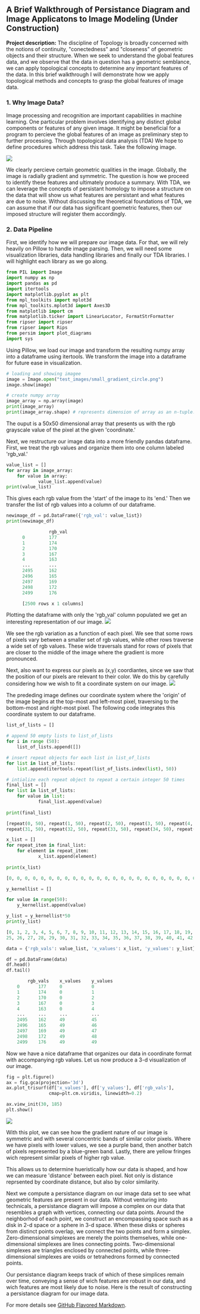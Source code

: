 ## A Brief Walkthrough of Persistance Diagram and Image Applicatons to Image Modeling (Under Construction)

**Project description:** The discipline of Topology is broadly concerned with the notions of continuity, "conectedness" and "closeness" of geometric objects and their structure. When we seek to understand the global features data, and we observe that the data in question has a geometric semblance, we can apply topological concepts to determine any important features of the data. In this brief walkthrough I will demonstrate how we apply topological methods and concepts to grasp the global features of image data.

### 1. Why Image Data?

Image processing and recognition are important capabilities in machine learning. One particular problem involves identifying any distinct global components or features of any given image. It might be beneficial for a program to percieve the global features of an image as preliminary step to further processing. Through topological data analysis (TDA) We hope to define procedures which address this task. Take the following image.

<img src="images/gradient_circle_2.png?raw=true"/>

We clearly percieve certain geometric qualities in the image. Globally, the image is radially gradient and symmetric. The question is how we proceed to identify these features and ultimately produce a summary. With TDA, we can leverage the concepts of persistant homology to impose a structure on the data that will show us what features are persistant and what features are due to noise. Without discussing the theoretical foundations of TDA, we can assume that if our data has significant goemetric features, then our imposed structure will register them accordingly. 

### 2. Data Pipeline
First, we identify how we will prepare our image data. For that, we will rely heavily on Pillow to handle image parsing. Then, we will need some visualization libraries, data handling libraries and finally our TDA libraries. I will highlight each library as we go along.

```python
from PIL import Image
import numpy as np
import pandas as pd
import itertools
import matplotlib.pyplot as plt
from mpl_toolkits import mplot3d
from mpl_toolkits.mplot3d import Axes3D
from matplotlib import cm
from matplotlib.ticker import LinearLocator, FormatStrFormatter
from ripser import ripser
from ripser import Rips
from persim import plot_diagrams
import sys

```
Using Pillow, we load our image and transform the resulting numpy array into a dataframe using itertools. We transform the image into a dataframe for future ease in visualization. 

```python
# loading and showing imagee
image = Image.open("test_images/small_gradient_circle.png")
image.show(image)

# create numpy array
image_array = np.array(image)
print(image_array)
print(image_array.shape) # represents dimension of array as an n-tuple. Dimensions of array should match image dimensions.

```
The ouput is a 50x50 dimensional array that presents us with the rgb grayscale value of the pixel at the given 'coordinate.'

Next, we restructure our image data into a more friendly pandas dataframe. First, we treat the rgb values and organize them into one column labeled
'rgb_val.'

```python
value_list = []
for array in image_array:
    for value in array:
            value_list.append(value)
print(value_list)  

```
This gives each rgb value from the 'start' of the image to its 'end.' Then we transfer the list of rgb values into a column of our dataframe.

```python
newimage_df = pd.DataFrame({'rgb_val': value_list})
print(newimage_df)

```


```python
                rgb_val
      0         177
      1         174
      2         170
      3         167
      4         163
      ...       ...
      2495      162
      2496      165
      2497      169
      2498      172
      2499      176

      [2500 rows x 1 columns]


```

Plotting the dataframe with only the 'rgb_val' column populated we get an interesting representation of our image. 
<img src="images/rgb_vals.png?raw=true"/>

We see the rgb variation as a function of each pixel. We see that some rows of pixels vary between a smaller set of rgb values, while other rows
traverse a wide set of rgb values. These wide traversals stand for rows of pixels that are closer to the middle of the image where the gradient is 
more pronounced.

Next, also want to express our pixels as (x,y) coordiantes, since we saw that the position of our pixels are relevant to their color. 
We do this by carefully considering how we wish to fit a coordinate system on our image.
<img src="images/coordinate_system.png?raw=true"/>

The prededing image defines our coordinate system where the 'origin' of the image begins at the top-most and left-most pixel, traversing to the bottom-most and right-most pixel. The following code integrates this coordinate system to our dataframe.

```python
list_of_lists = []

# append 50 empty lists to list_of_lists
for i in range (50):
    list_of_lists.append([])

# insert repeat objects for each list in list_of_lists
for list in list_of_lists:
    list.append(itertools.repeat(list_of_lists.index(list), 50))

# intialize each repeat object to repeat a certain integer 50 times   
final_list = []
for list in list_of_lists:
    for value in list:
            final_list.append(value)
                    
print(final_list)    

```
```python
[repeat(0, 50), repeat(1, 50), repeat(2, 50), repeat(3, 50), repeat(4, 50), repeat(5, 50), repeat(6, 50), repeat(7, 50), repeat(8, 50), repeat(9, 50), repeat(10, 50), repeat(11, 50), repeat(12, 50), repeat(13, 50), repeat(14, 50), repeat(15, 50), repeat(16, 50), repeat(17, 50), repeat(18, 50), repeat(19, 50), repeat(20, 50), repeat(21, 50), repeat(22, 50), repeat(23, 50), repeat(24, 50), repeat(25, 50), repeat(26, 50), repeat(27, 50), repeat(28, 50), repeat(29, 50), repeat(30, 50),
repeat(31, 50), repeat(32, 50), repeat(33, 50), repeat(34, 50), repeat(35, 50), repeat(36, 50), repeat(37, 50), repeat(38, 50), repeat(39, 50), repeat(40, 50), repeat(41, 50), repeat(42, 50), repeat(43, 50), repeat(44, 50), repeat(45, 50), repeat(46, 50), repeat(47, 50), repeat(48, 50), repeat(49, 50)]


```
```python
x_list = []
for repeat_item in final_list:
    for element in repeat_item:
            x_list.append(element)
                    
print(x_list) 
```
```python
[0, 0, 0, 0, 0, 0, 0, 0, 0, 0, 0, 0, 0, 0, 0, 0, 0, 0, 0, 0, 0, 0, 0, 0, 0, 0, 0, 0, 0, 0, 0, 0, 0, 0, 0, 0, 0, 0, 0, 0, 0, 0, 0, 0, 0, 0, 0, 0, 0, 0, .... ,49, 49, 49, 49, 49, 49, 49, 49, 49, 49, 49, 49, 49, 49, 49, 49, 49, 49, 49, 49, 49, 49, 49, 49, 49, 49, 49, 49, 49, 49, 49, 49, 49, 49, 49, 49, 49, 49, 49, 49, 49, 49, 49, 49, 49, 49, 49, 49, 49, 49]

```

```python
y_kernellist = []

for value in range(50):
    y_kernellist.append(value)

y_list = y_kernellist*50
print(y_list)


```
```python
[0, 1, 2, 3, 4, 5, 6, 7, 8, 9, 10, 11, 12, 13, 14, 15, 16, 17, 18, 19, 20, 21, 22, 23, 24, 25, 26, 27, 28, 29, 30, 31, 32, 33, 34, 35, 36, 37, 38, 39, 40, 41, 42, 43, 44, 45, 46, 47, 48, 49, ... , 0, 1, 2, 3, 4, 5, 6, 7, 8, 9, 10, 11, 12, 13, 14, 15, 16, 17, 18, 19, 20, 21, 22, 23, 24, 25, 26, 27, 28, 29, 30, 31, 32, 33, 34, 35, 36, 37, 38, 39, 40, 41, 42, 43, 44, 45, 46, 47, 48, 49, 0, 1, 2, 3, 4, 5, 6, 7, 8, 9, 10, 11, 12, 13, 14, 15, 16, 17, 18, 19, 20, 21, 22, 23, 24, 25, 26, 27, 28, 29, 30, 31, 32, 33, 34, 35, 36, 37, 38, 39, 40, 41, 42, 43, 44, 45, 46, 47, 48, 49, 0, 1, 2, 3, 4, 5, 6, 7, 8, 9, 10, 11, 12, 13, 14, 15, 16, 17, 18, 19, 20, 21, 22, 23, 24,
25, 26, 27, 28, 29, 30, 31, 32, 33, 34, 35, 36, 37, 38, 39, 40, 41, 42, 43, 44, 45, 46, 47, 48, 49]

```

```python
data = {'rgb_vals': value_list, 'x_values': x_list, 'y_values': y_list}

df = pd.DataFrame(data)
df.head()
df.tail()

```
```python
        rgb_vals    x_values    y_values
    0       177     0           0
    1       174     0           1
    2       170     0           2
    3       167     0           3
    4       163     0           4
    ...     ...     ...         ...    
    2495    162     49          45
    2496    165     49          46
    2497    169     49          47
    2498    172     49          48
    2499    176     49          49

```

Now we have a nice dataframe that organizes our data in coordinate format with accompanying rgb values. Let us now produce a 3-d visualization of our 
image.

```python
fig = plt.figure()
ax = fig.gca(projection='3d')
ax.plot_trisurf(df['x_values'], df['y_values'], df['rgb_vals'], 
                cmap=plt.cm.viridis, linewidth=0.2)

ax.view_init(30, 185)
plt.show()

```
<img src="images/3d_plot.png?raw=true"/>

With this plot, we can see how the gradient nature of our image is symmetric and with several concentric bands of similar color pixels. Where we have pixels with lower values, we see a purple band, then another batch of pixels represented by a blue-green band. Lastly, there are yellow fringes wich represent similar pixels of higher rgb value.

This allows us to determine hueristically how our data is shaped, and how we can measure 'distance' between each pixel. Not only is distance reprsented by 
coordinate distance, but also by color similarity. 

Next we compute a persistance diagram on our image data set to see what geometric features are present in our data. Without venturing into technicals, a persistance diagram will impose a complex on our data that resembles a graph with vertices, connecting our data points. Around the neighborhod of each point, we construct an encompassing space such as a disk in 2-d space or a sphere in 3-d space. When these disks or spheres from distinct points overlap, we connect the two points and
form a simplex. Zero-dimensional simplexes are merely the points themselves, while one-dimensional simplexes are lines connecting points. Two-dimensional simplexes are triangles enclosed by connected points, while three-dimensional simplexes are voids or tetrahedrons formed by connected points.

Our persistance diagram keeps track of which of these simplices remain over time, conveying a sense of wich features are robust in our data, and wich features are most likely due to noise. Here is the result of constructing a persistance diagram for our image data.











For more details see [GitHub Flavored Markdown](https://guides.github.com/features/mastering-markdown/).
